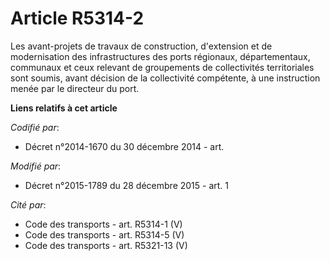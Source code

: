 # Article R5314-2

Les avant-projets de travaux de construction, d'extension et de modernisation des infrastructures des ports régionaux,
départementaux, communaux et ceux relevant de groupements de collectivités territoriales sont soumis, avant décision de la
collectivité compétente, à une instruction menée par le directeur du port.

**Liens relatifs à cet article**

_Codifié par_:

  - Décret n°2014-1670 du 30 décembre 2014 - art.

_Modifié par_:

  - Décret n°2015-1789 du 28 décembre 2015 - art. 1

_Cité par_:

  - Code des transports - art. R5314-1 (V)
  - Code des transports - art. R5314-5 (V)
  - Code des transports - art. R5321-13 (V)
